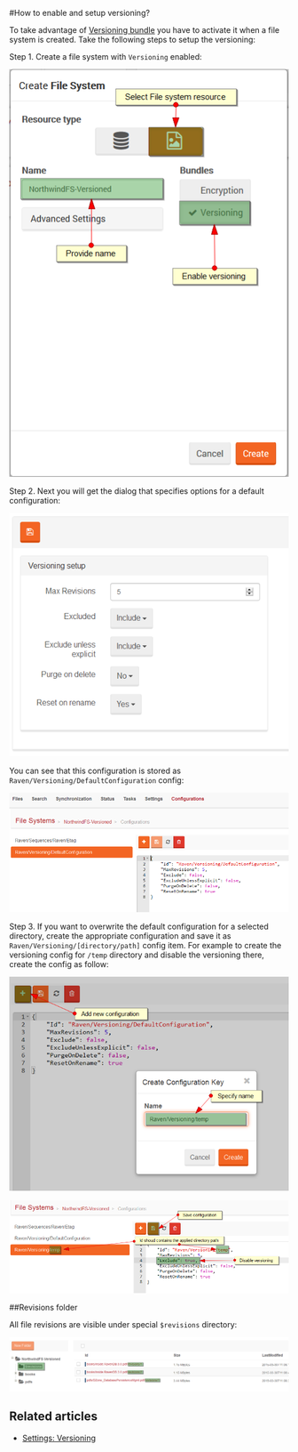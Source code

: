 ﻿#How to enable and setup versioning?

To take advantage of [Versioning bundle](../../server/bundles/versioning) you have to activate it when a file system is created.
Take the following steps to setup the versioning:

Step 1. Create a file system with `Versioning` enabled:

![Figure 1. Studio. Versioning. Create file system.](images/versioning-1.png)  

Step 2. Next you will get the dialog that specifies options for a default configuration:

![Figure 2. Studio. Versioning. Configuration dialog.](images/versioning-2.png)  

You can see that this configuration is stored as `Raven/Versioning/DefaultConfiguration` config:

![Figure 3. Studio. Versioning. Default configuration.](images/versioning-3.png)  

Step 3. If you want to overwrite the default configuration for a selected directory, create the appropriate configuration and
save it as `Raven/Versioning/[directory/path]` config item. For example to create the versioning config for `/temp` directory
and disable the versioning there, create the config as follow:

![Figure 4. Studio. Versioning. Custom configuration. Create.](images/versioning-4.png)  

![Figure 5. Studio. Versioning. Custom configuration. Save.](images/versioning-5.png)  


##Revisions folder

All file revisions are visible under special `$revisions` directory:

![Figure 6. Studio. Versioning. Revisions.](images/versioning-6.png)

## Related articles

- [Settings: Versioning](../settings/versioning)

